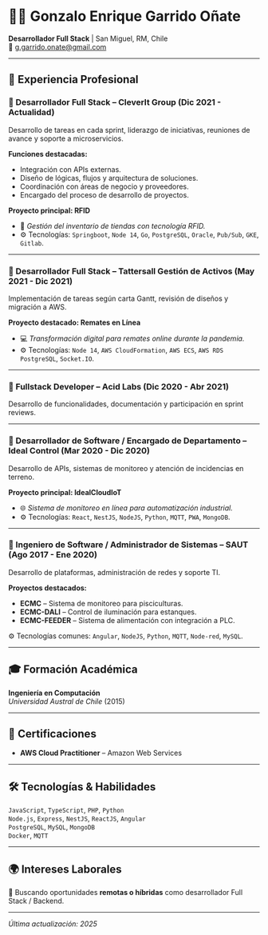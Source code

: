 # 👨‍💻 Gonzalo Enrique Garrido Oñate

**Desarrollador Full Stack** | San Miguel, RM, Chile  
📧 [g.garrido.onate@gmail.com](mailto:g.garrido.onate@gmail.com)  

---

## 💼 Experiencia Profesional

### 🔹 Desarrollador Full Stack – CleverIt Group (Dic 2021 - Actualidad)
Desarrollo de tareas en cada sprint, liderazgo de iniciativas, reuniones de avance y soporte a microservicios.

**Funciones destacadas:**
- Integración con APIs externas.
- Diseño de lógicas, flujos y arquitectura de soluciones.
- Coordinación con áreas de negocio y proveedores.
- Encargado del proceso de desarrollo de proyectos.

**Proyecto principal: RFID**
- 🧠 _Gestión del inventario de tiendas con tecnología RFID._
- ⚙️ Tecnologías: `Springboot`, `Node 14`, `Go`, `PostgreSQL`, `Oracle`, `Pub/Sub`, `GKE`, `Gitlab`.

---

### 🔹 Desarrollador Full Stack – Tattersall Gestión de Activos (May 2021 - Dic 2021)
Implementación de tareas según carta Gantt, revisión de diseños y migración a AWS.

**Proyecto destacado: Remates en Línea**
- 💻 _Transformación digital para remates online durante la pandemia._
- ⚙️ Tecnologías: `Node 14`, `AWS CloudFormation`, `AWS ECS`, `AWS RDS PostgreSQL`, `Socket.IO`.

---

### 🔹 Fullstack Developer – Acid Labs (Dic 2020 - Abr 2021)
Desarrollo de funcionalidades, documentación y participación en sprint reviews.

---

### 🔹 Desarrollador de Software / Encargado de Departamento – Ideal Control (Mar 2020 - Dic 2020)
Desarrollo de APIs, sistemas de monitoreo y atención de incidencias en terreno.

**Proyecto principal: IdealCloudIoT**
- 🌐 _Sistema de monitoreo en línea para automatización industrial._
- ⚙️ Tecnologías: `React`, `NestJS`, `NodeJS`, `Python`, `MQTT`, `PWA`, `MongoDB`.

---

### 🔹 Ingeniero de Software / Administrador de Sistemas – SAUT (Ago 2017 - Ene 2020)
Desarrollo de plataformas, administración de redes y soporte TI.

**Proyectos destacados:**
- **ECMC** – Sistema de monitoreo para pisciculturas.  
- **ECMC-DALI** – Control de iluminación para estanques.  
- **ECMC-FEEDER** – Sistema de alimentación con integración a PLC.

⚙️ Tecnologías comunes: `Angular`, `NodeJS`, `Python`, `MQTT`, `Node-red`, `MySQL`.

---

## 🎓 Formación Académica

**Ingeniería en Computación**  
_Universidad Austral de Chile_ (2015)

---

## 📜 Certificaciones

- **AWS Cloud Practitioner** – Amazon Web Services

---

## 🛠️ Tecnologías & Habilidades

`JavaScript`, `TypeScript`, `PHP`, `Python`  
`Node.js`, `Express`, `NestJS`, `ReactJS`, `Angular`  
`PostgreSQL`, `MySQL`, `MongoDB`  
`Docker`, `MQTT`

---

## 🌍 Intereses Laborales

💼 Buscando oportunidades **remotas o híbridas** como desarrollador Full Stack / Backend.  

---

_Última actualización: 2025_

